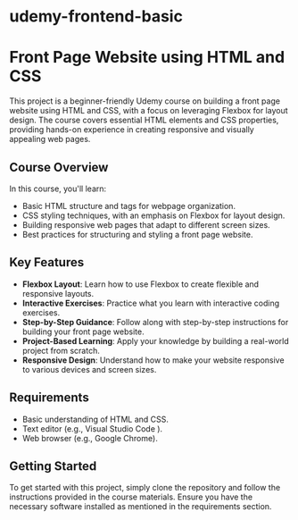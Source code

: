# udemy-frontend-basic

# Front Page Website using HTML and CSS

This project is a beginner-friendly Udemy course on building a front page website using HTML and CSS, with a focus on leveraging Flexbox for layout design. The course covers essential HTML elements and CSS properties, providing hands-on experience in creating responsive and visually appealing web pages.

## Course Overview

In this course, you'll learn:
- Basic HTML structure and tags for webpage organization.
- CSS styling techniques, with an emphasis on Flexbox for layout design.
- Building responsive web pages that adapt to different screen sizes.
- Best practices for structuring and styling a front page website.

## Key Features

- **Flexbox Layout**: Learn how to use Flexbox to create flexible and responsive layouts.
- **Interactive Exercises**: Practice what you learn with interactive coding exercises.
- **Step-by-Step Guidance**: Follow along with step-by-step instructions for building your front page website.
- **Project-Based Learning**: Apply your knowledge by building a real-world project from scratch.
- **Responsive Design**: Understand how to make your website responsive to various devices and screen sizes.

## Requirements

- Basic understanding of HTML and CSS.
- Text editor (e.g., Visual Studio Code ).
- Web browser (e.g., Google Chrome).

## Getting Started

To get started with this project, simply clone the repository and follow the instructions provided in the course materials. Ensure you have the necessary software installed as mentioned in the requirements section.

